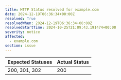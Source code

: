 ```yaml
---
title: HTTP Status resolved for example.com
date: 2024-12-19T06:36:34+00:00Z
resolved: True
resolvedWhen: 2024-12-19T06:36:34+00:00Z
resolvedStartTime: 2024-10-25T21:09:43.191474+00:00
severity: notice
affected:
  - example.com
section: issue
---
```


| Expected Statuses | Actual Status  |
|-------------------|----------------|
| 200, 301, 302 | 200 |
